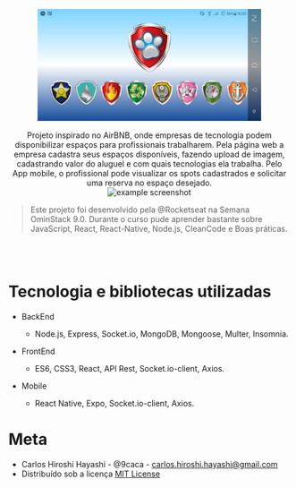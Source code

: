 <p align="center">
  <img src="Screenshot_20200508-163545605.jpg" width="400" />
</p>

<p align="center">
Projeto inspirado no AirBNB, onde empresas de tecnologia podem disponibilizar espaços para profissionais trabalharem. Pela página web a empresa cadastra seus espaços disponíveis,
fazendo upload de imagem, cadastrando valor do aluguel e com quais tecnologias ela trabalha. Pelo App mobile, o profissional pode visualizar os spots
cadastrados e solicitar uma reserva no espaço desejado.<br>

<img src="GIF-200508_164148.gif" alt="example screenshot"/>

>Este projeto foi desenvolvido pela @Rocketseat na Semana OminStack 9.0. Durante o curso pude aprender bastante sobre JavaScript, React,
React-Native, Node.js, CleanCode e Boas práticas.
</p><br/>

<br/>

# Tecnologia e bibliotecas utilizadas

- BackEnd
  - Node.js, Express, Socket.io, MongoDB, Mongoose, Multer, Insomnia.

- FrontEnd
  - ES6, CSS3, React, API Rest, Socket.io-client, Axios.

- Mobile
  - React Native, Expo, Socket.io-client, Axios. 


# Meta
  - Carlos Hiroshi Hayashi - @9caca - carlos.hiroshi.hayashi@gmail.com
  - Distribuído sob a licença [MIT License](https://https://github.com/9caca/AirCnC/blob/master/LICENSE)

